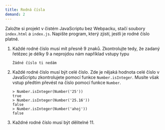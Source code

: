 ```yaml
---
title: Rodná čísla
demand: 2
---
```


Založte si projekt v čistém JavaScriptu bez Webpacku, stačí soubory `index.html` a `index.js`. Napište program, který zjistí, jestli je rodné číslo platné.

1. Každé rodné číslo musí mít přesně 9 znaků. Zkontrolujte tedy, že zadaný řetězec je délky 9 a neprojdou nám například vstupy typu
   ```
   Žádné číslo ti nedám
   ```
1. Každé rodné číslo musí být celé číslo. Zde je nějaká hodnota celé číslo v JavaScriptu zkontrolujete pomocí funkce `Number.isInteger`. Musíte však vstup předtím převést na číslo pomocí funkce `Number`.
   ```jscon
   > Number.isInteger(Number('25'))
   true
   > Number.isInteger(Number('25.16'))
   false
   > Number.isInteger(Number('ahoj'))
   false
   ```
1. Každné rodné číslo musí být dělitelné 11.
